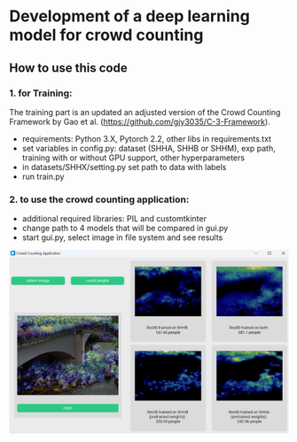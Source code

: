 # Development of a deep learning model for crowd counting

## How to use this code

### 1. for Training:
The training part is an updated an adjusted version of the Crowd Counting Framework by Gao et al. (https://github.com/gjy3035/C-3-Framework).
- requirements: Python 3.X, Pytorch 2.2, other libs in requirements.txt
- set variables in config.py: dataset (SHHA, SHHB or SHHM), exp path, training with or without GPU support, other hyperparameters
- in datasets/SHHX/setting.py set path to data with labels
- run train.py


### 2. to use the crowd counting application:
- additional required libraries: PIL and customtkinter
- change path to 4 models that will be compared in gui.py
- start gui.py, select image in file system and see results

![img.png](appDemo.png)